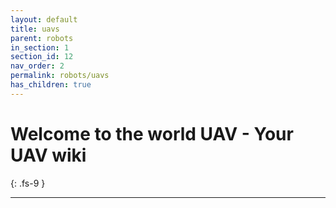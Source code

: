 ```yaml
---
layout: default
title: uavs
parent: robots
in_section: 1
section_id: 12
nav_order: 2
permalink: robots/uavs
has_children: true
---
```


# Welcome to the world UAV - Your UAV wiki
{: .fs-9 }



--- 